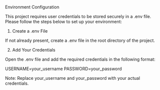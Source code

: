 Environment Configuration

This project requires user credentials to be stored securely in a .env file. Please follow the steps below to set up your environment:

1. Create a .env File

If not already present, create a .env file in the root directory of the project.

2. Add Your Credentials

Open the .env file and add the required credentials in the following format:

USERNAME=your_username
PASSWORD=your_password

Note: Replace your_username and your_password with your actual credentials.
